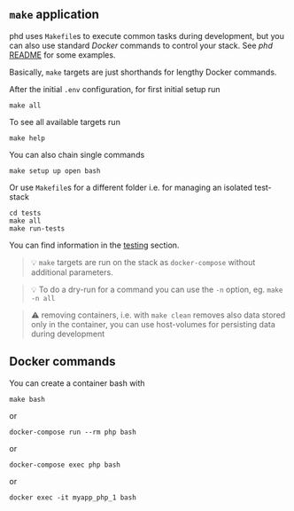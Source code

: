 ## `make` application

phd uses `Makefile`s to execute common tasks during development, but you can also use standard *Docker* commands to control your stack.
See *phd* [README](https://github.com/phundament/app/blob/master/README.md) for some examples.

Basically, `make` targets are just shorthands for lengthy Docker commands.

After the initial `.env` configuration, for first initial setup run

    make all

To see all available targets run

    make help

You can also chain single commands

    make setup up open bash
   
Or use `Makefile`s for a different folder i.e. for managing an isolated test-stack
   
	cd tests
    make all
    make run-tests


You can find information in the [testing](../4-testing/testing.md) section.

> :bulb: `make` targets are run on the stack as `docker-compose` without additional parameters.

> :bulb: To do a dry-run for a command you can use the `-n` option, eg. `make -n all`

> :warning: removing containers, i.e. with `make clean` removes also data stored only in the container, you can use host-volumes for persisting data during development 

## Docker commands

You can create a container bash with

    make bash

or    
    
    docker-compose run --rm php bash

or    
    
    docker-compose exec php bash
    
or

    docker exec -it myapp_php_1 bash





